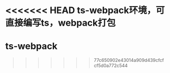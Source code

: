 <<<<<<< HEAD
ts-webpack环境，可直接编写ts，webpack打包
=======
# ts-webpack
>>>>>>> 77c650902e43014a909d439cfcfcf5d0a772c544
